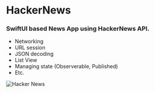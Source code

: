 # HackerNews
### SwiftUI based News App using HackerNews API.  
- Networking
- URL session
- JSON decoding
- List View
- Managing state (Observerable, Published)
- Etc.

![Hacker News](https://user-images.githubusercontent.com/60614471/77822955-aba54b80-713a-11ea-84a9-71318cbb9d88.gif)
